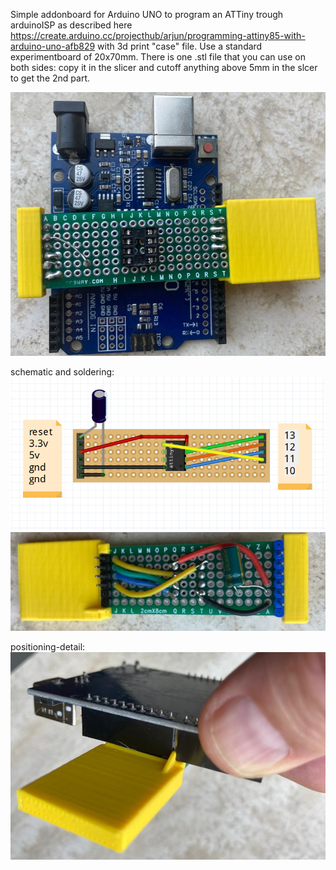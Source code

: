 Simple addonboard for Arduino UNO to program an ATTiny trough arduinoISP as described here https://create.arduino.cc/projecthub/arjun/programming-attiny85-with-arduino-uno-afb829
with 3d print "case" file. Use a standard experimentboard of 20x70mm. There is one .stl file that you can use on both sides: copy it in the slicer and cutoff anything above 5mm in the slcer to get the 2nd part.

![board](https://github.com/gtmans/ATTiny85_UNO_addon/blob/main/add-on-mounted.png)

schematic and soldering:
![board](https://github.com/gtmans/ATTiny85_UNO_addon/blob/main/ATTiny85-UNO-addonboard-fritz.png)
![board](https://github.com/gtmans/ATTiny85_UNO_addon/blob/main/add-on-soldering.png)

positioning-detail:
![positioning-detail](https://github.com/gtmans/ATTiny85_UNO_addon/blob/main/add-on-positioning-detail.png)
